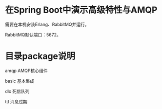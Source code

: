 # 在Spring Boot中演示高级特性与AMQP
需要在本机安装Erlang、RabbitMQ并运行。

RabbitMQ默认端口：5672。

# 目录package说明
amqp  AMQP核心组件

basic 基本集成

dlx 死信队列

ttl 消息过期